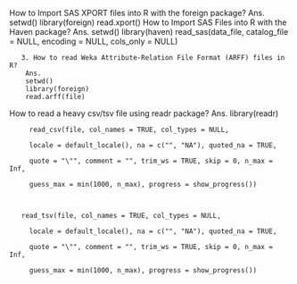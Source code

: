 How to Import SAS XPORT files into R with the foreign package?
Ans. 
setwd()
library(foreign)
read.xport()
How to Import SAS Files into R with the Haven package?
Ans.
        setwd()
        library(haven)
        read_sas(data_file, catalog_file = NULL, encoding = NULL,
        cols_only = NULL)
       
       3. How to read Weka Attribute-Relation File Format (ARFF) files in R?
        Ans. 
        setwd()
        library(foreign)
        read.arff(file)
      
How to read a heavy csv/tsv file using readr package?
        Ans.
         library(readr)

         read_csv(file, col_names = TRUE, col_types = NULL,
         
         locale = default_locale(), na = c("", "NA"), quoted_na = TRUE,
         
         quote = "\"", comment = "", trim_ws = TRUE, skip = 0, n_max = Inf,
         
         guess_max = min(1000, n_max), progress = show_progress())



       read_tsv(file, col_names = TRUE, col_types = NULL,
         
         locale = default_locale(), na = c("", "NA"), quoted_na = TRUE,
         
         quote = "\"", comment = "", trim_ws = TRUE, skip = 0, n_max = Inf,
         
         guess_max = min(1000, n_max), progress = show_progress())
